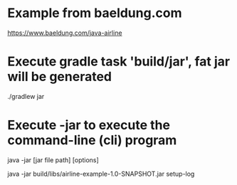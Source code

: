 # Example from baeldung.com
https://www.baeldung.com/java-airline

# Execute gradle task 'build/jar', fat jar will be generated
./gradlew jar

# Execute -jar to execute the command-line (cli) program
java -jar [jar file path] [options]

java -jar build/libs/airline-example-1.0-SNAPSHOT.jar setup-log

